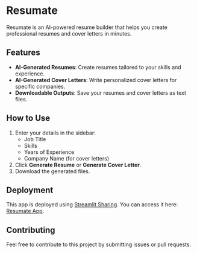 # Resumate

Resumate is an AI-powered resume builder that helps you create professional resumes and cover letters in minutes.

## Features
- **AI-Generated Resumes**: Create resumes tailored to your skills and experience.
- **AI-Generated Cover Letters**: Write personalized cover letters for specific companies.
- **Downloadable Outputs**: Save your resumes and cover letters as text files.

## How to Use
1. Enter your details in the sidebar:
   - Job Title
   - Skills
   - Years of Experience
   - Company Name (for cover letters)
2. Click **Generate Resume** or **Generate Cover Letter**.
3. Download the generated files.

## Deployment
This app is deployed using [Streamlit Sharing](https://share.streamlit.io/). You can access it here: [Resumate App](https://resumate.streamlit.app/).

## Contributing
Feel free to contribute to this project by submitting issues or pull requests.

